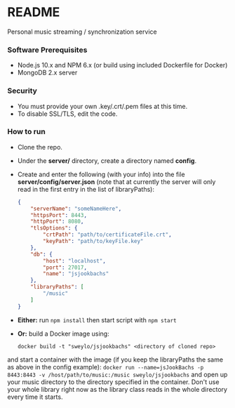 # README #

Personal music streaming / synchronization service

### Software Prerequisites ###
* Node.js 10.x and NPM 6.x (or build using included Dockerfile for Docker)
* MongoDB 2.x server

### Security ###
* You must provide your own .key/.crt/.pem files at this time.
* To disable SSL/TLS, edit the code.

### How to run ###
* Clone the repo.
* Under the **server/** directory, create a directory named **config**.
* Create and enter the following (with your info) into the file **server/config/server.json** (note that at currently the server will only read in the first entry in the list of libraryPaths):

    ```json
	{
		"serverName": "someNameHere",
		"httpsPort": 8443,
		"httpPort": 8080,
		"tlsOptions": {
			"crtPath": "path/to/certificateFile.crt",
			"keyPath": "path/to/keyFile.key"
		},
		"db": {
			"host": "localhost",
			"port": 27017,
			"name": "jsjookbachs"
		},
		"libraryPaths": [
			"/music"
		]
	}
    ```

* **Either:** run ```npm install``` then start script with ```npm start```
* **Or:** build a Docker image using:
	```
	docker build -t "sweylo/jsjookbachs" <directory of cloned repo>
	```
and start a container with the image (if you keep the libraryPaths the same as above in the config example):
	```
	docker run --name=jsJookBachs -p 8443:8443 -v /host/path/to/music:/music sweylo/jsjookbachs
	```
and open up your music directory to the directory specified in the container. Don't use your whole library right now as the library class reads in the whole directory every time it starts.
